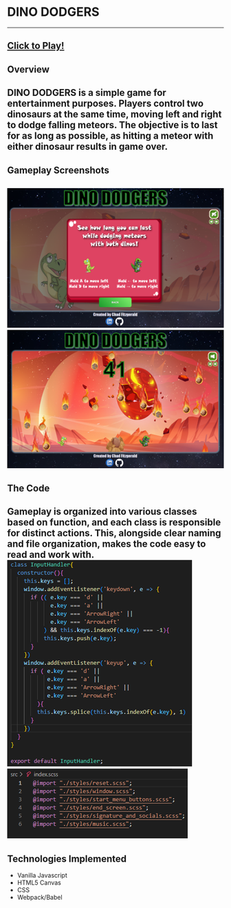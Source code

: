 # DINO DODGERS  
---
[Click to Play!](https://chadfitz.github.io/DINO-DODGERS/)
---
## Overview  
DINO DODGERS is a simple game for entertainment purposes. Players control two dinosaurs at the same time, moving left and right to dodge falling meteors. The objective is to last for as long as possible, as hitting a meteor with either dinosaur results in game over.  
---
## Gameplay Screenshots  
![](./src/readme_screenshots/instructions.PNG)  
![](./src/readme_screenshots/gameplay.PNG)  
---
## The Code  
Gameplay is organized into various classes based on function, and each class is responsible for distinct actions. This, alongside clear naming and file organization, makes the code easy to read and work with.
![](./src/readme_screenshots/input_handler.PNG)  
![](./src/readme_screenshots/index_scss.PNG)  
---  
## Technologies Implemented
- Vanilla Javascript
- HTML5 Canvas
- CSS
- Webpack/Babel